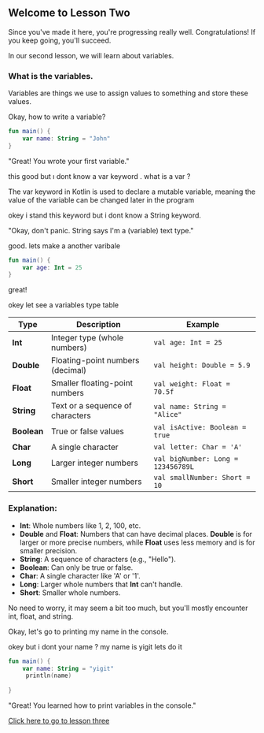 ## Welcome to Lesson Two

Since you've made it here, you're progressing really well. Congratulations! If you keep going, you'll succeed.


In our second lesson, we will learn about variables.

### What is the variables.

Variables are things we use to assign values to something and store these values.

Okay, how to write a variable?
```kotlin
fun main() {
    var name: String = "John"
}
```
"Great! You wrote your first variable."

this good but ı dont know a var keyword . what is a var ?

The var keyword in Kotlin is used to declare a mutable variable, meaning the value of the variable can be changed later in the program

okey i stand this keyword but i dont know a String keyword.

"Okay, don't panic. String says I'm a (variable) text type."

good. lets make a another varibale

```kotlin
fun main() {
    var age: Int = 25
}
```
great!

okey let see a variables type table

| **Type**   | **Description**                        | **Example**               |
|------------|----------------------------------------|---------------------------|
| **Int**    | Integer type (whole numbers)           | `val age: Int = 25`        |
| **Double** | Floating-point numbers (decimal)       | `val height: Double = 5.9` |
| **Float**  | Smaller floating-point numbers         | `val weight: Float = 70.5f`|
| **String** | Text or a sequence of characters       | `val name: String = "Alice"`|
| **Boolean**| True or false values                   | `val isActive: Boolean = true` |
| **Char**   | A single character                     | `val letter: Char = 'A'`   |
| **Long**   | Larger integer numbers                 | `val bigNumber: Long = 123456789L` |
| **Short**  | Smaller integer numbers                | `val smallNumber: Short = 10` |

### Explanation:
- **Int**: Whole numbers like 1, 2, 100, etc.
- **Double** and **Float**: Numbers that can have decimal places. **Double** is for larger or more precise numbers, while **Float** uses less memory and is for smaller precision.
- **String**: A sequence of characters (e.g., "Hello").
- **Boolean**: Can only be true or false.
- **Char**: A single character like 'A' or '1'.
- **Long**: Larger whole numbers that **Int** can't handle.
- **Short**: Smaller whole numbers.

No need to worry, it may seem a bit too much, but you'll mostly encounter int, float, and string.

Okay, let's go to printing my name in the console.

okey but i dont your name ?
my name is yigit
lets do it
```kotlin
fun main() {
    var name: String = "yigit"
     println(name)       
            
}
```
"Great! You learned how to print variables in the console."

[Click here to go to lesson three](https://github.com/ozaiithejava/Kotlin-Epsolide/blob/main/lessons/lesson3.md)

